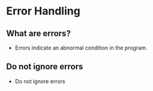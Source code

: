 # Error Handling

## What are errors?

* Errors indicate an abnormal condition in the program.

## Do not ignore errors

* Do not ignore errors